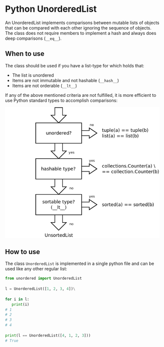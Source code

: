 # Python UnorderedList

An UnorderedList implements comparisons between mutable lists of objects
that can be compared with each other ignoring the sequence of objects.
The class does not require members to implement a hash and always does
deep comparisons (`__eq__`).

## When to use

The class should be used if you have a list-type for which holds that:

- The list is unordered
- Items are not immutable and not hashable (`__hash__`)
- Items are not orderable (`__lt__`)

If any of the above mentioned criteria are not fulfilled, it is more
efficient to use Python standard types to accomplish comparisons:

![alt text](doc/when_to_use.png)

## How to use

The class `UnorderedList` is implemented in a single python file and
can be used like any other regular list:

```python
from unordered import UnorderedList

l = UnorderedList([1, 2, 3, 4])\

for i in l:
   print(i)
# 1
# 2
# 3
# 4

print(l == UnorderedList([4, 1, 2, 3]))
# True

```
